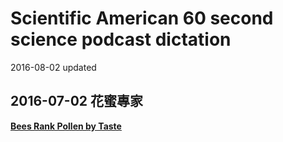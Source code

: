 # Scientific American 60 second science podcast dictation

2016-08-02 updated



## 2016-07-02 花蜜專家
**[Bees Rank Pollen by Taste](http://www.scientificamerican.com/podcast/episode/bees-rank-pollen-by-taste/)**
